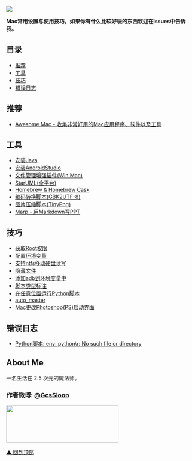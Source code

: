 ![](http://ww2.sinaimg.cn/large/005Xtdi2jw1f5waqfo7rnj30rs05kaah.jpg)

**Mac常用设置与使用技巧，如果你有什么比较好玩的东西欢迎在issues中告诉我。**

## 目录

- [推荐](#推荐)
- [工具](#工具)
- [技巧](#技巧)
- [错误日志](#错误日志)


## 推荐

* [Awesome Mac - 收集非常好用的Mac应用程序、软件以及工具](https://github.com/jaywcjlove/awesome-mac)


## 工具

* [安装Java](https://github.com/GcsSloop/MacDeveloper/blob/master/Tools/Java.md)
* [安装AndroidStudio](https://github.com/GcsSloop/MacDeveloper/blob/master/Tools/AndroidStudio.md)
* [文件管理增强插件(Win Mac)](https://github.com/GcsSloop/MacDeveloper/blob/master/Tools/XtraFinder.md)
* [StarUML(全平台)](https://github.com/GcsSloop/MacDeveloper/blob/master/Tools/StarUML.md)
* [Homebrew & Homebrew Cask](https://github.com/GcsSloop/MacDeveloper/blob/master/Tools/Homebrew.md)
* [编码转换脚本(GBK2UTF-8)](https://github.com/GcsSloop/MacDeveloper/blob/master/PythonProject/GBK2UFT8/README.md)
* [图片压缩脚本(TinyPng)](https://github.com/GcsSloop/MacDeveloper/blob/master/PythonProject/TinyPng/README.md)
* [Marp - 用Markdown写PPT](https://github.com/yhatt/marp)


## 技巧

* [获取Root权限](https://github.com/GcsSloop/MacDeveloper/blob/master/Skill/Root.md)
* [配置环境变量](https://github.com/GcsSloop/MacDeveloper/blob/master/Skill/Path.md)
* [支持ntfs移动硬盘读写](https://github.com/GcsSloop/MacDeveloper/blob/master/Skill/Support_Ntfs.md)
* [隐藏文件](https://github.com/GcsSloop/MacDeveloper/blob/master/Skill/HideFile.md)
* [添加adb到环境变量中](https://github.com/GcsSloop/MacDeveloper/blob/master/Skill/AddAdbInPath.md)
* [脚本类型标注](https://github.com/GcsSloop/MacDeveloper/blob/master/Skill/Script.md)
* [在任意位置运行Python脚本](https://github.com/GcsSloop/MacDeveloper/blob/master/Skill/RunPython.md)
* [auto_master](https://github.com/GcsSloop/MacDeveloper/blob/master/Skill/Auto_master.md)
* [Mac更改Photoshop(PS)启动界面](https://github.com/GcsSloop/MacDeveloper/blob/master/Skill/PsChangeSplash(Mac).md)

## 错误日志

* [Python脚本: env: python\r: No such file or directory](https://github.com/GcsSloop/MacDeveloper/blob/master/Error/Python%E8%84%9A%E6%9C%AC:%20env:%20python%5Cr:%20No%20such%20file%20or%20directory.md)


## About Me

一名生活在 2.5 次元的魔法师。

### 作者微博: [@GcsSloop](http://weibo.com/GcsSloop)

<a href="https://github.com/GcsSloop/README/blob/master/README.md" target="_blank"> <img src="http://ww4.sinaimg.cn/large/005Xtdi2gw1f1qn89ihu3j315o0dwwjc.jpg" width=300 height=100 /> </a>

[▲ 回到顶部](#目录)
